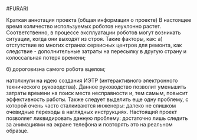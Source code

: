 #FURARI

Краткая аннотация проекта (общая информация о проекте)
В настоящее время количество используемых роботов неуклонно растет. Соответственно, в процессе эксплуатации роботов могут возникать ситуации, когда они выходят из строя. Такие факторы, как:
а) отстутствие во многих странах сервисных центров для ремонта, как следствие - дополнительные затраты на пересылку в другую страну и колоссальная потеря времени;

б) дороговизна самого робота вцелом;

натолкнули на идею создания ИЭТР (интерактивного электронного технического руководства). Данное руководство позволит уменьшить затраты времени на поиск места несправности и, тем самым, повысит эффективность работы.
Также следует выделить еще одну проблему, с которой очень часто сталкиваются инженеры: далеко не слишком очевидные переходы в наглядных инструкциях. Настоящий проект позволяет ликвидировать данную проблему: достаточно лишь следить за анимациями на экране телефона и повторять это на реальном образце.

